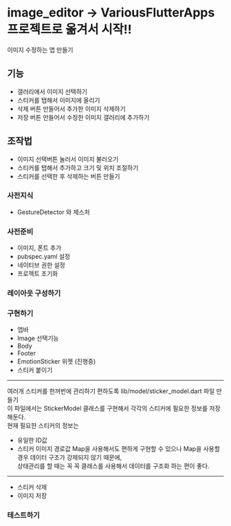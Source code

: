 # image_editor -> VariousFlutterApps 프로젝트로 옮겨서 시작!!

이미지 수정하는 앱 만들기

## 기능

- 갤러리에서 이미지 선택하기
- 스티커를 탭해서 이미지에 올리기
- 삭제 버튼 만들어서 추가한 이미지 삭제하기
- 저장 버튼 만들어서 수정한 이미지 갤러리에 추가하기

## 조작법

- 이미지 선택버튼 눌러서 이미지 불러오기
- 스티커를 탭해서 추가하고 크기 및 위치 조절하기
- 스티커를 선택한 후 삭제하는 버튼 만들기

### 사전지식

- GestureDetector 와 제스처

### 사전준비

- 이미지, 폰트 추가
- pubspec.yaml 설정
- 네이티브 권한 설정
- 프로젝트 초기화

### 레이아웃 구성하기

### 구현하기

- 앱바
- Image 선택기능
- Body
- Footer
- EmotionSticker 위젯 (진행중)
- 스티커 붙이기

---

여러개 스티커를 한꺼번에 관리하기 편하도록 lib/model/sticker_model.dart 파일 만들기 <br>
이 파일에서는 StickerModel 클래스를 구현해서 각각의 스티커에 필요한 정보를 저장해둔다.<br>
현재 필요한 스티커의 정보는

- 유일한 ID값
- 스티커 이미지 경로값
  Map을 사용해서도 편하게 구현할 수 있으나 Map을 사용할 경우 데이터 구조가 강제되지 않기 때문에,<br>
  상태관리를 할 때는 꼭 꼭 클래스를 사용해서 데이터를 구조화 하는 편이 좋다.<br>

---

- 스티커 삭제
- 이미지 저장

### 테스트하기
